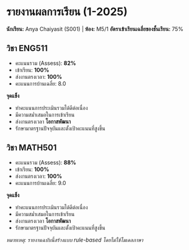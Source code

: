# รายงานผลการเรียน (1-2025)
**นักเรียน:** Anya Chaiyasit (S001)  |  **ห้อง:** M5/1
**อัตราเข้าเรียนเฉลี่ยของชั้นเรียน:** 75%

## วิชา ENG511
- คะแนนรวม (Assess): **82%**
- เข้าเรียน: **100%**
- ส่งงานตรงเวลา: **100%**
- คะแนนการบ้านเฉลี่ย: 8.0

**จุดแข็ง**
- ทำคะแนนการประเมินรวมได้ดีต่อเนื่อง
- มีความสม่ำเสมอในการเข้าเรียน
- ส่งงานตรงเวลา
**โอกาสพัฒนา**
- รักษามาตรฐานปัจจุบันและตั้งเป้าคะแนนที่สูงขึ้น

## วิชา MATH501
- คะแนนรวม (Assess): **88%**
- เข้าเรียน: **100%**
- ส่งงานตรงเวลา: **100%**
- คะแนนการบ้านเฉลี่ย: 9.0

**จุดแข็ง**
- ทำคะแนนการประเมินรวมได้ดีต่อเนื่อง
- มีความสม่ำเสมอในการเข้าเรียน
- ส่งงานตรงเวลา
**โอกาสพัฒนา**
- รักษามาตรฐานปัจจุบันและตั้งเป้าคะแนนที่สูงขึ้น

_หมายเหตุ: รายงานฉบับนี้สร้างแบบ rule-based โดยไม่ใช้โมเดลภาษา_